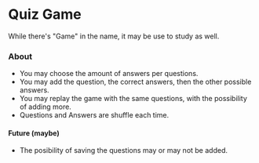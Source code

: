 # Quiz Game

While there's "Game" in the name, it may be use to study as well.

### About

- You may choose the amount of answers per questions.
- You may add the question, the correct answers, then the other possible answers.
- You may replay the game with the same questions, with the possibility of adding more.
- Questions and Answers are shuffle each time.

#### Future (maybe)

- The posibility of saving the questions may or may not be added.
